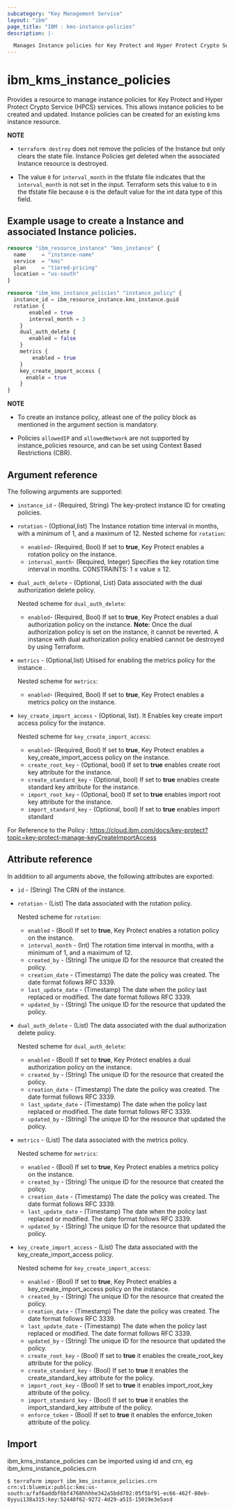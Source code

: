 ```yaml
---
subcategory: "Key Management Service"
layout: "ibm"
page_title: "IBM : kms-instance-policies"
description: |-

  Manages Instance policies for Key Protect and Hyper Protect Crypto Service (HPCS) services
---
```


# ibm_kms_instance_policies

Provides a resource to manage instance policies for Key Protect and Hyper Protect Crypto Service (HPCS) services. This allows instance policies to be created and updated. Instance policies can be created for an existing kms instance resource.

**NOTE**
- `terraform destroy` does not remove the policies of the Instance but only clears the state file. Instance Policies get deleted when the associated Instance resource is destroyed.

- The value `0` for `interval_month` in the tfstate file indicates that the `interval_month` is not set in the input. Terraform sets this value to `0` in the tfstate file because `0` is the default value for the int data type of this field.


## Example usage to create a Instance and associated Instance policies.

```terraform
resource "ibm_resource_instance" "kms_instance" {
  name     = "instance-name"
  service  = "kms"
  plan     = "tiered-pricing"
  location = "us-south"
}

resource "ibm_kms_instance_policies" "instance_policy" {
  instance_id = ibm_resource_instance.kms_instance.guid
  rotation {
       enabled = true
       interval_month = 3
    }
    dual_auth_delete {
       enabled = false
    }
    metrics {
        enabled = true
    }
    key_create_import_access {
      enable = true
    }
}

```

**NOTE** 
- To create an instance policy, atleast one of the policy block as mentioned in the argument section is mandatory.

- Policies `allowedIP` and `allowedNetwork` are not supported by instance_policies resource, and can be set using Context Based Restrictions (CBR).
## Argument reference

The following arguments are supported:



- `instance_id` - (Required, String) The key-protect instance ID for creating policies.
- `rotation` - (Optional,list) The Instance rotation time interval in months, with a minimum of 1, and a maximum of 12.
  Nested scheme for `rotation`:

    - `enabled`- (Required, Bool) If set to **true**, Key Protect enables a rotation policy on the instance.
    - `interval_month`- (Required, Integer) Specifies the key rotation time interval in months. CONSTRAINTS: 1 ≤ value ≤ 12.
- `dual_auth_delete` - (Optional, List) Data associated with the dual authorization delete policy.

    Nested scheme for `dual_auth_delete`:
    - `enabled`- (Required, Bool) If set to **true**, Key Protect enables a dual authorization policy on the instance. **Note:** Once the dual authorization policy is set on the instance, it cannot be reverted. A instance with dual authorization policy enabled cannot be destroyed by using Terraform.
- `metrics` - (Optional,list) Utiised for enabling the metrics policy for the instance . 

  Nested scheme for `metrics`:

    - `enabled`- (Required, Bool) If set to **true**, Key Protect enables a metrics policy on the instance.
- `key_create_import_access` - (Optional, list). It Enables key create import access policy for the instance.

    Nested scheme for `key_create_import_access`:

    - `enabled`- (Required, Bool) If set to **true**, Key Protect enables a key_create_import_access policy on the instance.
    - `create_root_key` - (Optional, bool) If set to **true** enables create root key attribute for the instance.
    - `create_standard_key` - (Optional, bool) If set to **true** enables create standard key attribute for the instance.
    - `import_root_key` - (Optional, bool) If set to **true** enables import root key attribute for the instance.
    - `import_standard_key` - (Optional, bool) If set to **true** enables import standard


For Reference to the Policy : https://cloud.ibm.com/docs/key-protect?topic=key-protect-manage-keyCreateImportAccess

## Attribute reference

In addition to all arguments above, the following attributes are exported:

- `id` - (String) The CRN of the instance.
- `rotation` - (List) The data associated with the rotation policy.

    Nested scheme for `rotation`:
    - `enabled` - (Bool) If set to **true**, Key Protect enables a rotation policy on the instance.
    - `interval_month` - (Int) The rotation time interval in months, with a minimum of 1, and a maximum of 12.
    - `created_by` - (String) The unique ID for the resource that created the policy.
    - `creation_date` - (Timestamp) The date the policy was created. The date format follows RFC 3339.
    - `last_update_date` - (Timestamp)  The date when the policy last replaced or modified. The date format follows RFC 3339.
    - `updated_by` - (String) The unique ID for the resource that updated the policy.

- `dual_auth_delete` - (List) The data associated with the dual authorization delete policy.

     Nested scheme for `dual_auth_delete`:
     - `enabled` - (Bool) If set to **true**, Key Protect enables a dual authorization policy on the instance.
     - `created_by` - (String) The unique ID for the resource that created the policy.
     - `creation_date` - (Timestamp) The date the policy was created. The date format follows RFC 3339.
     - `last_update_date` - (Timestamp)  The date when the policy last replaced or modified. The date format follows RFC 3339.
     - `updated_by` - (String) The unique ID for the resource that updated the policy.

- `metrics` - (List) The data associated with the metrics policy.

     Nested scheme for `metrics`:
     - `enabled` - (Bool) If set to **true**, Key Protect enables a metrics policy on the instance.
     - `created_by` - (String) The unique ID for the resource that created the policy.
     - `creation_date` - (Timestamp) The date the policy was created. The date format follows RFC 3339.
     - `last_update_date` - (Timestamp)  The date when the policy last replaced or modified. The date format follows RFC 3339.
     - `updated_by` - (String) The unique ID for the resource that updated the policy.

- `key_create_import_access` - (List) The data associated with the key_create_import_access policy.

     Nested scheme for `key_create_import_access`:
     - `enabled` - (Bool) If set to **true**, Key Protect enables a key_create_import_access policy on the instance.
     - `created_by` - (String) The unique ID for the resource that created the policy.
     - `creation_date` - (Timestamp) The date the policy was created. The date format follows RFC 3339.
     - `last_update_date` - (Timestamp)  The date when the policy last replaced or modified. The date format follows RFC 3339.
     - `updated_by` - (String) The unique ID for the resource that updated the policy.
     - `create_root_key` - (Bool) If set to **true** it enables the create_root_key attribute for the policy.
     - `create_standard_key` - (Bool) If set to **true** it enables the create_standard_key attribute for the policy.
     - `import_root_key` - (Bool) If set to **true** it enables import_root_key attribute of the policy.
     - `import_standard_key` - (Bool) If set to **true** it enables the import_standard_key attribute of the policy.
     - `enforce_token` - (Bool) If set to **true** it enables the enforce_token attribute of the policy.




## Import

ibm_kms_instance_policies can be imported using id and crn, eg ibm_kms_instance_policies.crn

```
$ terraform import ibm_kms_instance_policies.crn crn:v1:bluemix:public:kms:us-south:a/faf6addbf6bf4768hhhhe342a5bdd702:05f5bf91-ec66-462f-80eb-8yyui138a315:key:52448f62-9272-4d29-a515-15019e3e5asd
```